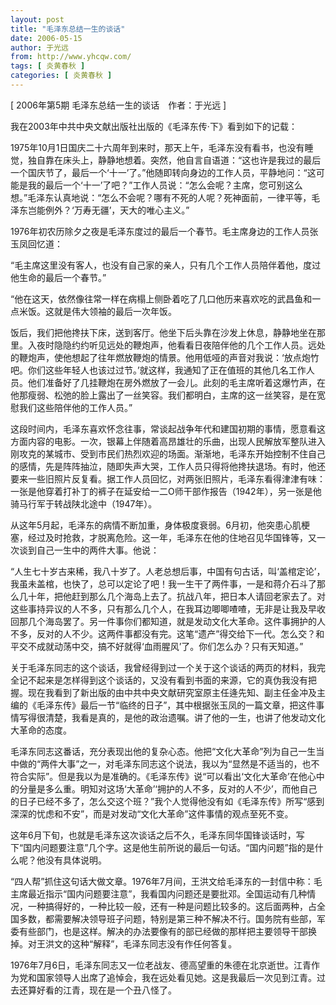 ```yaml
---
layout: post
title: "毛泽东总结一生的谈话"
date: 2006-05-15
author: 于光远
from: http://www.yhcqw.com/
tags: [ 炎黄春秋 ]
categories: [ 炎黄春秋 ]
---
```



[ 2006年第5期 毛泽东总结一生的谈话　作者：于光远 ]

我在2003年中共中央文献出版社出版的《毛泽东传·下》看到如下的记载：


1975年10月1日国庆二十六周年到来时，那天上午，毛泽东没有看书，也没有睡觉，独自靠在床头上，静静地想着。突然，他自言自语道：“这也许是我过的最后一个国庆节了，最后一个‘十一’了。”他随即转向身边的工作人员，平静地问：“这可能是我的最后一个‘十一’了吧？”工作人员说：“怎么会呢？主席，您可别这么想。”毛泽东认真地说：“怎么不会呢？哪有不死的人呢？死神面前，一律平等，毛泽东岂能例外？‘万寿无疆’，天大的唯心主义。”

1976年初农历除夕之夜是毛泽东度过的最后一个春节。毛主席身边的工作人员张玉凤回忆道：

“毛主席这里没有客人，也没有自己家的亲人，只有几个工作人员陪伴着他，度过他生命的最后一个春节。”

“他在这天，依然像往常一样在病榻上侧卧着吃了几口他历来喜欢吃的武昌鱼和一点米饭。这就是伟大领袖的最后一次年饭。


饭后，我们把他搀扶下床，送到客厅。他坐下后头靠在沙发上休息，静静地坐在那里。入夜时隐隐约约听见远处的鞭炮声，他看看日夜陪伴他的几个工作人员。远处的鞭炮声，使他想起了往年燃放鞭炮的情景。他用低哑的声音对我说：‘放点炮竹吧。你们这些年轻人也该过过节。’就这样，我通知了正在值班的其他几名工作人员。他们准备好了几挂鞭炮在房外燃放了一会儿。此刻的毛主席听着这爆竹声，在他那瘦弱、松弛的脸上露出了一丝笑容。我们都明白，主席的这一丝笑容，是在宽慰我们这些陪伴他的工作人员。”


这段时间内，毛泽东喜欢怀念往事，常谈起战争年代和建国初期的事情，愿意看这方面内容的电影。一次，银幕上伴随着高昂雄壮的乐曲，出现人民解放军整队进入刚攻克的某城市、受到市民们热烈欢迎的场面。渐渐地，毛泽东开始控制不住自己的感情，先是阵阵抽泣，随即失声大哭，工作人员只得将他搀扶退场。有时，他还要来一些旧照片反复看。据工作人员回忆，对两张旧照片，毛泽东看得津津有味：一张是他穿着打补丁的裤子在延安给一二O师干部作报告（1942年），另一张是他骑马行军于转战陕北途中（1947年）。


从这年5月起，毛泽东的病情不断加重，身体极度衰弱。6月初，他突患心肌梗塞，经过及时抢救，才脱离危险。这一年，毛泽东在他的住地召见华国锋等，又一次谈到自己一生中的两件大事。他说：


“人生七十岁古来稀，我八十岁了。人老总想后事，中国有句古话，叫‘盖棺定论’，我虽未盖棺，也快了，总可以定论了吧！我一生干了两件事，一是和蒋介石斗了那么几十年，把他赶到那么几个海岛上去了。抗战八年，把日本人请回老家去了。对这些事持异议的人不多，只有那么几个人，在我耳边唧唧喳喳，无非是让我及早收回那几个海岛罢了。另一件事你们都知道，就是发动文化大革命。这件事拥护的人不多，反对的人不少。这两件事都没有完。这笔“遗产”得交给下一代。怎么交？和平交不成就动荡中交，搞不好就得‘血雨腥风’了。你们怎么办？只有天知道。”


关于毛泽东同志的这个谈话，我曾经得到过一个关于这个谈话的两页的材料，我完全记不起来是怎样得到这个谈话的，又没有看到书面的来源，它的真伪我没有把握。现在我看到了新出版的由中共中央文献研究室原主任逄先知、副主任金冲及主编的《毛泽东传》最后一节“临终的日子”，其中根据张玉凤的一篇文章，把这件事情写得很清楚，我看是真的，是他的政治遗嘱。讲了他的一生，也讲了他发动文化大革命的态度。


毛泽东同志这番话，充分表现出他的复杂心态。他把“文化大革命”列为自己一生当中做的“两件大事”之一，对毛泽东同志这个说法，我以为“显然是不适当的，也不符合实际”。但是我以为是准确的。《毛泽东传》说“可以看出‘文化大革命’在他心中的分量是多么重。明知对这场‘大革命’‘拥护的人不多，反对的人不少’，而他自己的日子已经不多了，怎么交这个班？”我个人觉得他没有如《毛泽东传》所写“感到深深的忧虑和不安”，而是对发动“文化大革命”这件事情的观点至死不变。


这年6月下旬，也就是毛泽东这次谈话之后不久，毛泽东同华国锋谈话时，写下“国内问题要注意”几个字。这是他生前所说的最后一句话。“国内问题”指的是什么呢？他没有具体说明。


“四人帮”抓住这句话大做文章。1976年7月间，王洪文给毛泽东的一封信中称：毛主席最近指示“国内问题要注意”，我看国内问题还是要批邓。全国运动有几种情况，一种搞得好的，一种比较一般，还有一种是问题比较多的。这后面两种，占全国多数，都需要解决领导班子问题，特别是第三种不解决不行。国务院有些部，军委有些部门，也是这样。解决的办法要像有的部已经做的那样把主要领导干部换掉。对王洪文的这种“解释”，毛泽东同志没有作任何答复。


1976年7月6日，毛泽东同志又一位老战友、德高望重的朱德在北京逝世。江青作为党和国家领导人出席了追悼会，我在远处看见她。这是我最后一次见到江青。过去还算好看的江青，现在是一个丑八怪了。


